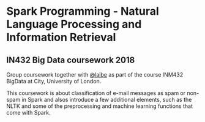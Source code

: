 # Spark Programming - Natural Language Processing and Information Retrieval
## IN432 Big Data coursework 2018

Group coursework together with [@laibe](https://github.com/laibe) as part of the course INM432 BigData at City, University of London.

This coursework is about classification of e-mail messages as spam or non-spam in Spark and alsos introduce a few additional elements, such as the NLTK and some of the preprocessing and machine learning functions that come with Spark.
